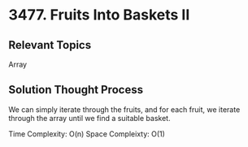# 3477. Fruits Into Baskets II
## Relevant Topics
Array

## Solution Thought Process
We can simply iterate through the fruits, and for each fruit, we iterate through the array until we find a suitable basket.

Time Complexity: O(n)
Space Compleixty: O(1)